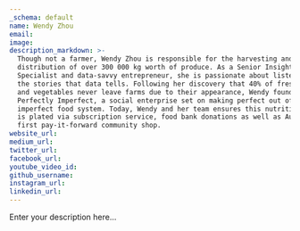 ```yaml
---
_schema: default
name: Wendy Zhou
email:
image:
description_markdown: >-
  Though not a farmer, Wendy Zhou is responsible for the harvesting and
  distribution of over 300 000 kg worth of produce. As a Senior Insights
  Specialist and data-savvy entrepreneur, she is passionate about listening to
  the stories that data tells. Following her discovery that 40% of fresh fruit
  and vegetables never leave farms due to their appearance, Wendy founded
  Perfectly Imperfect, a social enterprise set on making perfect out of an
  imperfect food system. Today, Wendy and her team ensures this nutritious food
  is plated via subscription service, food bank donations as well as Auckland’s
  first pay-it-forward community shop.
website_url:
medium_url:
twitter_url:
facebook_url:
youtube_video_id:
github_username:
instagram_url:
linkedin_url:
---
```

Enter your description here...
